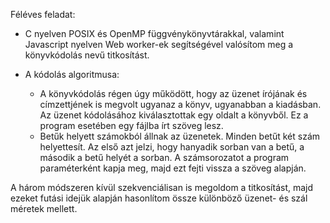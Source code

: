
Féléves feladat:
- C nyelven POSIX és OpenMP függvénykönyvtárakkal, valamint Javascript nyelven Web worker-ek segítségével valósítom meg a könyvkódolás nevű titkosítást.

 - A kódolás algoritmusa:
    - A könyvkódolás régen úgy működött, hogy az üzenet írójának és címzettjének is megvolt ugyanaz a könyv, ugyanabban a kiadásban. Az üzenet kódolásához kiválasztottak egy oldalt a könyvből. 
    Ez a program esetében egy fájlba írt szöveg lesz.
    -  Betűk helyett számokból állnak az üzenetek. Minden betűt két szám helyettesít. Az első azt jelzi, hogy hanyadik sorban van a betű, a második a betű helyét a sorban.
    A számsorozatot a program paraméterként kapja meg, majd ezt fejti vissza a szöveg alapján. 

  A három módszeren kívül szekvenciálisan is megoldom a titkosítást, majd ezeket futási idejük alapján hasonlítom össze különböző üzenet- és szál méretek mellett.

